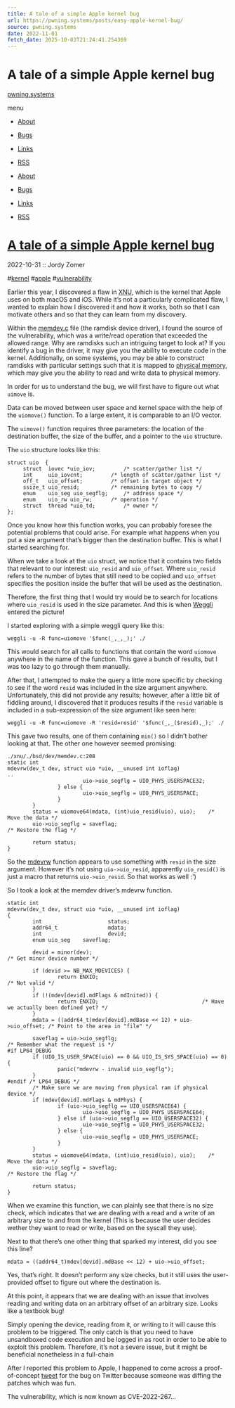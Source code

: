 ```yaml
---
title: A tale of a simple Apple kernel bug
url: https://pwning.systems/posts/easy-apple-kernel-bug/
source: pwning.systems
date: 2022-11-01
fetch_date: 2025-10-03T21:24:41.254369
---
```


# A tale of a simple Apple kernel bug

[pwning.systems](/)

menu

* [About](/about)
* [Bugs](/bugs)
* [Links](/links)
* [RSS](/index.xml)

* [About](/about)
* [Bugs](/bugs)
* [Links](/links)
* [RSS](/index.xml)

# [A tale of a simple Apple kernel bug](https://pwning.systems/posts/easy-apple-kernel-bug/)

2022-10-31
:: Jordy Zomer

#[kernel](https://pwning.systems/tags/kernel/)
#[apple](https://pwning.systems/tags/apple/)
#[vulnerability](https://pwning.systems/tags/vulnerability/)

Earlier this year, I discovered a flaw in [XNU](https://en.wikipedia.org/wiki/XNU), which is the kernel that Apple uses on both macOS and iOS. While it’s not a particularly complicated flaw, I wanted to explain how I discovered it and how it works, both so that I can motivate others and so that they can learn from my discovery.

Within the [memdev.c](https://github.com/apple-open-source/macos/blob/master/xnu/bsd/dev/memdev.c) file (the ramdisk device driver), I found the source of the vulnerability, which was a write/read operation that exceeded the allowed range. Why are ramdisks such an intriguing target to look at? If you identify a bug in the driver, it may give you the ability to execute code in the kernel. Additionally, on some systems, you may be able to construct ramdisks with particular settings such that it is mapped to [physical memory](https://en.wikibooks.org/wiki/Operating_System_Design/Physical_Memory), which may give you the ability to read and write data to physical memory.

In order for us to understand the bug, we will first have to figure out what `uimove` is.

Data can be moved between user space and kernel space with the help of the `uiomove()` function. To a large extent, it is comparable to an I/O vector.

The `uimove()` function requires three parameters: the location of the destination buffer, the size of the buffer, and a pointer to the `uio` structure.

The `uio` structure looks like this:

```
struct uio	{
     struct  iovec *uio_iov;	     /*	scatter/gather list */
     int     uio_iovcnt;	     /*	length of scatter/gather list */
     off_t   uio_offset;	     /*	offset in target object	*/
     ssize_t uio_resid;		     /*	remaining bytes	to copy	*/
     enum    uio_seg uio_segflg;     /*	address	space */
     enum    uio_rw uio_rw;	     /*	operation */
     struct  thread *uio_td;	     /*	owner */
};
```

Once you know how this function works, you can probably foresee the potential problems that could arise. For example what happens when you put a size argument that’s bigger than the destination buffer. This is what I started searching for.

When we take a look at the `uio` struct, we notice that it contains two fields that relevant to our interest: `uio_resid` and `uio_offset`. Where `uio_resid` refers to the number of bytes that still need to be copied and `uio_offset` specifies the position inside the buffer that will be used as the destination.

Therefore, the first thing that I would try would be to search for locations where `uio_resid` is used in the size parameter. And this is when [Weggli](https://github.com/googleprojectzero/weggli) entered the picture!

I started exploring with a simple weggli query like this:

`weggli -u -R func=uiomove '$func(_,_,_);' ./`

This would search for all calls to functions that contain the word `uiomove` anywhere in the name of the function. This gave a bunch of results, but I was too lazy to go through them manually.

After that, I attempted to make the query a little more specific by checking to see if the word `resid` was included in the size argument anywhere. Unfortunately, this did not provide any results; however, after a little bit of fiddling around, I discovered that it produces results if the `resid` variable is included in a sub-expression of the size argument like seen here:

`weggli -u -R func=uiomove -R 'resid=resid' '$func(_,_($resid),_);' ./`

This gave two results, one of them containing `min()` so I didn’t bother looking at that. The other one however seemed promising:

```
./xnu/./bsd/dev/memdev.c:208
static int
mdevrw(dev_t dev, struct uio *uio, __unused int ioflag)
..
                        uio->uio_segflg = UIO_PHYS_USERSPACE32;
                } else {
                        uio->uio_segflg = UIO_PHYS_USERSPACE;
                }
        }
        status = uiomove64(mdata, (int)uio_resid(uio), uio);    /* Move the data */
        uio->uio_segflg = saveflag;                                                     /* Restore the flag */

        return status;
}
```

So the [mdevrw](https://github.com/apple-open-source/macos/blob/master/xnu/bsd/dev/memdev.c#L209) function appears to use something with `resid` in the size argument. However it’s not using `uio->uio_resid`, apparently `uio_resid()` is just a macro that returns `uio->uio_resid`. So that works as well :')

So I took a look at the memdev driver’s mdevrw function.

```
static int
mdevrw(dev_t dev, struct uio *uio, __unused int ioflag)
{
        int                     status;
        addr64_t                mdata;
        int                     devid;
        enum uio_seg    saveflag;

        devid = minor(dev);                                                                     /* Get minor device number */

        if (devid >= NB_MAX_MDEVICES) {
                return ENXIO;                                                                 /* Not valid */
        }
        if (!(mdev[devid].mdFlags & mdInited)) {
                return ENXIO;                                 /* Have we actually been defined yet? */
        }
        mdata = ((addr64_t)mdev[devid].mdBase << 12) + uio->uio_offset; /* Point to the area in "file" */

        saveflag = uio->uio_segflg;                                                     /* Remember what the request is */
#if LP64_DEBUG
        if (UIO_IS_USER_SPACE(uio) == 0 && UIO_IS_SYS_SPACE(uio) == 0) {
                panic("mdevrw - invalid uio_segflg");
        }
#endif /* LP64_DEBUG */
        /* Make sure we are moving from physical ram if physical device */
        if (mdev[devid].mdFlags & mdPhys) {
                if (uio->uio_segflg == UIO_USERSPACE64) {
                        uio->uio_segflg = UIO_PHYS_USERSPACE64;
                } else if (uio->uio_segflg == UIO_USERSPACE32) {
                        uio->uio_segflg = UIO_PHYS_USERSPACE32;
                } else {
                        uio->uio_segflg = UIO_PHYS_USERSPACE;
                }
        }
        status = uiomove64(mdata, (int)uio_resid(uio), uio);    /* Move the data */
        uio->uio_segflg = saveflag;                                                     /* Restore the flag */

        return status;
}
```

When we examine this function, we can plainly see that there is no size check, which indicates that we are dealing with a read and a write of an arbitrary size to and from the kernel (This is because the user decides wether they want to read or write, based on the syscall they use).

Next to that there’s one other thing that sparked my interest, did you see this line?

`mdata = ((addr64_t)mdev[devid].mdBase << 12) + uio->uio_offset;`

Yes, that’s right. It doesn’t perform any size checks, but it still uses the user-provided offset to figure out where the destination is.

At this point, it appears that we are dealing with an issue that involves reading and writing data on an arbitrary offset of an arbitrary size. Looks like a textbook bug!

Simply opening the device, reading from it, or writing to it will cause this problem to be triggered. The only catch is that you need to have unsandboxed code execution and be logged in as root in order to be able to exploit this problem. Therefore, it’s not a severe issue, but it might be beneficial nonetheless in a full-chain

After I reported this problem to Apple, I happened to come across a proof-of-concept [tweet](https://twitter.com/littlelailo/status/1518613427480145922) for the bug on Twitter because someone was diffing the patches which was fun.

The vulnerability, which is now known as CVE-2022-267...